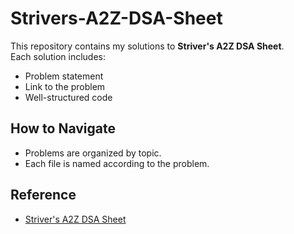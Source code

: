 # Strivers-A2Z-DSA-Sheet

This repository contains my solutions to **Striver's A2Z DSA Sheet**.  
Each solution includes:  
- Problem statement  
- Link to the problem  
- Well-structured code

## How to Navigate  
- Problems are organized by topic.  
- Each file is named according to the problem.

## Reference  
- [Striver's A2Z DSA Sheet](https://codolio.com/question-tracker/sheet/strivers-a2z-dsa-sheet?category=popular)  
